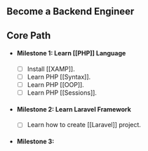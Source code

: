 
## Become a Backend Engineer

## **Core Path**

- #### Milestone 1: Learn [[PHP]] Language
	- [ ] Install [[XAMP]].
	- [ ] Learn PHP [[Syntax]].
	- [ ] Learn PHP [[OOP]].
	- [ ] Learn PHP [[Sessions]].

- #### Milestone 2: Learn Laravel Framework
	- [ ] Learn how to create [[Laravel]] project.

- #### Milestone 3: 

